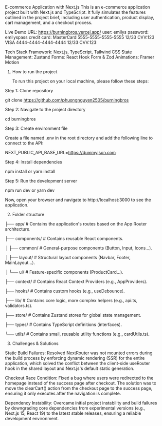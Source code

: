 E-commerce Application with Next.js
This is an e-commerce application project built with Next.js and TypeScript. It fully simulates the features outlined in the project brief, including user authentication, product display, cart management, and a checkout process.

Live Demo URL: https://burningbros.vercel.app/
user: emilys
password: emilyspass
credit card: MasterCard 5555-5555-5555-5555 12/33 CVV:123
             VISA 4444-4444-4444-4444 12/33 CVV:123

Tech Stack
Framework: Next.js, TypeScript, Tailwind CSS
State Management: Zustand
Forms: React Hook Form & Zod
Animations: Framer Motion

1. How to run the project
   
   To run this project on your local machine, please follow these steps:

Step 1: Clone repository

git clone https://github.com/phuongnguyen2505/burningbros

Step 2: Navigate to the project directory

cd burningbros

Step 3: Create environment file

Create a file named .env in the root directory and add the following line to connect to the API:

NEXT_PUBLIC_API_BASE_URL=https://dummyjson.com

Step 4: Install dependencies

npm install
or
yarn install

Step 5: Run the development server

npm run dev
or
yarn dev

Now, open your browser and navigate to http://localhost:3000 to see the application.

2. Folder structure
   
├── app/                  # Contains the application's routes based on the App Router architecture.

├── components/           # Contains reusable React components.

│     ├── common/           # General-purpose components (Button, Input, Icons...).

│     ├── layout/           # Structural layout components (Navbar, Footer, MainLayout...).

│     └── ui/               # Feature-specific components (ProductCard...).

├── context/              # Contains React Context Providers (e.g., AppProviders).

├── hooks/                # Contains custom hooks (e.g., useDebounce).

├── lib/                  # Contains core logic, more complex helpers (e.g., api.ts, validators.ts).

├── store/                # Contains Zustand stores for global state management.

├── types/                # Contains TypeScript definitions (interfaces).

└── utils/                # Contains small, reusable utility functions (e.g., cardUtils.ts).


3. Challenges & Solutions

Static Build Failures: Resolved NextRouter was not mounted errors during the build process by enforcing dynamic rendering (SSR) for the entire application, which solved the conflict between the client-side useRouter hook in the shared layout and Next.js's default static generation.

Checkout Race Condition: Fixed a bug where users were redirected to the homepage instead of the success page after checkout. The solution was to move the clearCart() action from the checkout page to the success page, ensuring it only executes after the navigation is complete.

Dependency Instability: Overcame initial project instability and build failures by downgrading core dependencies from experimental versions (e.g., Next.js 15, React 19) to the latest stable releases, ensuring a reliable development environment.
